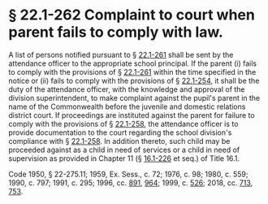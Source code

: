 # § 22.1-262 Complaint to court when parent fails to comply with law.

<p>A list of persons notified pursuant to § <a href='/vacode/22.1-261/'>22.1-261</a> shall be sent by the attendance officer to the appropriate school principal. If the parent (i) fails to comply with the provisions of § <a href='/vacode/22.1-261/'>22.1-261</a> within the time specified in the notice or (ii) fails to comply with the provisions of § <a href='/vacode/22.1-254/'>22.1-254</a>, it shall be the duty of the attendance officer, with the knowledge and approval of the division superintendent, to make complaint against the pupil's parent in the name of the Commonwealth before the juvenile and domestic relations district court. If proceedings are instituted against the parent for failure to comply with the provisions of § <a href='/vacode/22.1-258/'>22.1-258</a>, the attendance officer is to provide documentation to the court regarding the school division's compliance with § <a href='/vacode/22.1-258/'>22.1-258</a>. In addition thereto, such child may be proceeded against as a child in need of services or a child in need of supervision as provided in Chapter 11 (§ <a href='/vacode/16.1-226/'>16.1-226</a> et seq.) of Title 16.1.</p><p>Code 1950, § 22-275.11; 1959, Ex. Sess., c. 72; 1976, c. 98; 1980, c. 559; 1990, c. 797; 1991, c. 295; 1996, cc. <a href='http://lis.virginia.gov/cgi-bin/legp604.exe?961+ful+CHAP0891'>891</a>, <a href='http://lis.virginia.gov/cgi-bin/legp604.exe?961+ful+CHAP0964'>964</a>; 1999, c. <a href='http://lis.virginia.gov/cgi-bin/legp604.exe?991+ful+CHAP0526'>526</a>; 2018, cc. <a href='http://lis.virginia.gov/cgi-bin/legp604.exe?181+ful+CHAP0713'>713</a>, <a href='http://lis.virginia.gov/cgi-bin/legp604.exe?181+ful+CHAP0753'>753</a>.</p>